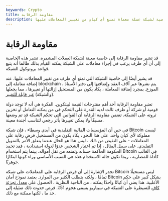 ```yaml
---
keywords: Crypto
title: مقاومة الرقابة
description: مقاومة الرقابة. خاصية لشبكة عملة معماة تمنع أي كيان من تغيير المعاملات عليها.
---
```


# مقاومة الرقابة
قد تشير مقاومة الرقابة إلى خاصية معينة لشبكة العملات المشفرة. تشير هذه الخاصية إلى أن أي طرف يرغب في إجراء معاملات على الشبكة يمكنه القيام بذلك طالما أنه يتبع قواعد بروتوكول الشبكة.

قد يشير أيضًا إلى خاصية الشبكة التي تمنع أي طرف من تغيير المعاملات عليها. عند إضافة معاملة إلى blockchain ، يتم نشرها عبر آلاف العقد وإضافتها إلى دفتر الأستاذ الموزع. بمجرد إضافة المعاملة ، يكاد يكون من المستحيل إزالتها أو تغييرها ، مما يجعلها (والشبكة) [غير قابلة للتغيير](/immutability).

تعتبر مقاومة الرقابة أحد أهم مقترحات القيمة لبيتكوين. الفكرة هي أنه لا توجد دولة قومية أو شركة أو طرف ثالث لديه القدرة على التحكم في من يمكنه التعامل أو تخزين ثروته على الشبكة. تضمن مقاومة الرقابة أن القوانين التي تحكم الشبكة قد تم وضعها مسبقًا ولا يمكن تغييرها بأثر رجعي لتناسب أجندة معينة.

في حين أن المؤسسات المالية التقليدية في أيدي وسطاء ، فإن شبكة Bitcoin ليست مملوكة لأي كيان واحد. على هذا النحو ، يكاد يكون من المستحيل فرض رقابة على المعاملات - على النقيض من ذلك ، ليس هذا هو الحال عندما يتعلق الأمر بالتمويل التقليدي. على سبيل المثال ، إذا تم اعتبار الشخص عدوًا لدولة استبدادية ، فقد تجمد الحكومة الحاكمة حسابه وتمنعه من نقل أمواله. بينما يتم استخدام Bitcoin في الغالب كأداة للمضاربة ، ربما تكون حالة الاستخدام هذه هي السبب الأساسي وراء كونها ابتكارًا جوهريًا.

تجدر الإشارة إلى أن فرض الرقابة على المعاملات على شبكة Bitcoin ليس مستحيلًا تمامًا ، ولكنه يتطلب الكثير من الموارد. يعتمد نموذج أمان Bitcoin بشكل كبير على حكم الأغلبية. هذا يعني أن كيانًا واحدًا يمكنه ، من الناحية النظرية ، الحصول على [معدل تجزئة كافٍ](/hash-rate) للسيطرة على الشبكة في سيناريو يسمى هجوم 51٪. فرص حدوث ذلك ضئيلة إلى حد ما ، لكنها ممكنة مع ذلك.


